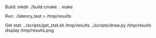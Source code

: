 Build:
  mkdir ./build
  cmake ..
  make

Run:
  ./latency_test <ip> <port> <account> <passwd> <SenderCompID> <TargetCompID>  > /tmp/results

Get stat:
  ../scripts/get_stat.sh /tmp/results
  ../scripts/draw.py /tmp/results
  display /tmp/results.png
 
